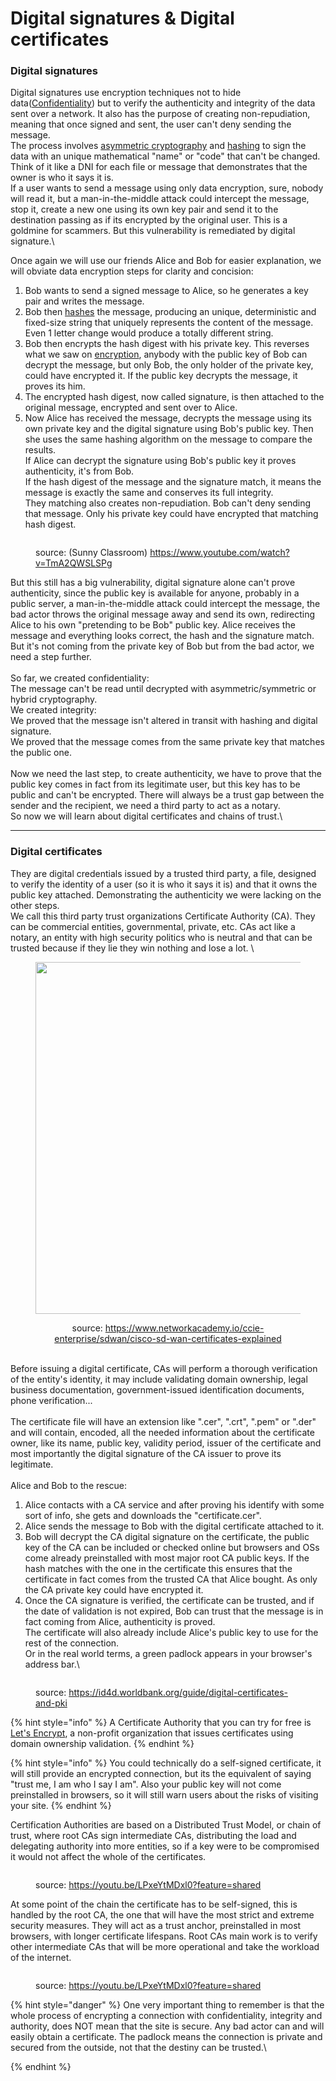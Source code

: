 # Digital signatures & Digital certificates

### Digital signatures

Digital signatures use encryption techniques not to hide data([Confidentiality](../cia-triad-confidentiality-integrity-and-availability.md)) but to verify the authenticity and integrity of the data sent over a network. It also has the purpose of creating non-repudiation, meaning that once signed and sent, the user can't deny sending the message. \
The process involves [asymmetric cryptography](symmetric-asymmetric-and-hybrid-cryptography.md) and [hashing](hash-functions.md) to sign the data with an unique mathematical "name" or "code" that can't be changed. Think of it like a DNI for each file or message that demonstrates that the owner is who it says it is.\
If a user wants to send a message using only data encryption, sure, nobody will read it, but a man-in-the-middle attack could intercept the message, stop it, create a new one using its own key pair and send it to the destination passing as if its encrypted by the original user. This is a goldmine for scammers. But this vulnerability is remediated by digital signature.\


Once again we will use our friends Alice and Bob for easier explanation, we will obviate data encryption steps for clarity and concision:

1. Bob wants to send a signed message to Alice, so he generates a key pair and writes the message.
2. Bob then [hashes](hash-functions.md) the message, producing an unique, deterministic and fixed-size string that uniquely represents the content of the message. Even 1 letter change would produce a totally different string.
3. Bob then encrypts the hash digest with his private key. This reverses what we saw on [encryption](symmetric-asymmetric-and-hybrid-cryptography.md), anybody with the public key of Bob can decrypt the message, but only Bob, the only holder of the private key, could have encrypted it. If the public key decrypts the message, it proves its him.
4. The encrypted hash digest, now called signature, is then attached to the original message, encrypted and sent over to Alice.
5. Now Alice has received the message, decrypts the message using its own private key and the digital signature using Bob's public key. Then she uses the same hashing algorithm on the message to compare the results.\
   If Alice can decrypt the signature using Bob's public key it proves authenticity, it's from Bob.\
   If the hash digest of the message and the signature match, it means the message is exactly the same and conserves its full integrity.\
   They matching also creates non-repudiation. Bob can't deny sending that message. Only his private key could have encrypted that matching hash digest.

<figure><img src="../../.gitbook/assets/digitalSignature.png" alt=""><figcaption><p>source: (Sunny Classroom) <a href="https://www.youtube.com/watch?v=TmA2QWSLSPg">https://www.youtube.com/watch?v=TmA2QWSLSPg</a> </p></figcaption></figure>

But this still has a big vulnerability, digital signature alone can't prove authenticity, since the public key is available for anyone, probably in a public server, a man-in-the-middle attack could intercept the message, the bad actor throws the original message away and send its own, redirecting Alice to his own "pretending to be Bob" public key. Alice receives the message and everything looks correct, the hash and the signature match. But it's not coming from the private key of Bob but from the bad actor, we need a step further. \
\
So far, we created confidentiality: \
The message can't be read until decrypted with asymmetric/symmetric or hybrid cryptography. \
We created integrity: \
We proved that the message isn't altered in transit with hashing and digital signature.\
We proved that the message comes from the same private key that matches the public one.\
\
Now we need the last step, to create authenticity, we have to prove that the public key comes in fact from its legitimate user, but this key has to be public and can't be encrypted. There will always be a trust gap between the sender and the recipient, we need a third party to act as a notary. \
So now we will learn about digital certificates and chains of trust.\


***

### Digital certificates

They are digital credentials issued by a trusted third party, a file, designed to verify the identity of a user (so it is who it says it is) and that it owns the public key attached. Demonstrating the authenticity we were lacking on the other steps. \
We call this third party trust organizations Certificate Authority (CA). They can be commercial entities, governmental, private, etc. CAs act like a notary, an entity with high security politics who is neutral and that can be trusted because if they lie they win nothing and lose a lot. \


<div align="center">

<figure><img src="../../.gitbook/assets/third_party_trust.png" alt="" width="563"><figcaption><p>source: <a href="https://www.networkacademy.io/ccie-enterprise/sdwan/cisco-sd-wan-certificates-explained">https://www.networkacademy.io/ccie-enterprise/sdwan/cisco-sd-wan-certificates-explained</a> </p></figcaption></figure>

</div>

\
Before issuing a digital certificate, CAs will perform a thorough verification of the entity's identity, it may include validating domain ownership, legal business documentation, government-issued identification documents, phone verification...\
\
The certificate file will have an extension like ".cer", ".crt", ".pem" or ".der" and will contain, encoded, all the needed information about the certificate owner, like its name, public key, validity period, issuer of the certificate and most importantly the digital signature of the CA issuer to prove its legitimate. \
\
Alice and Bob to the rescue:

1. Alice contacts with a CA service and after proving his identify with some sort of info, she gets and downloads the "certificate.cer".
2. Alice sends the message to Bob with the digital certificate attached to it.
3. Bob will decrypt the CA digital signature on the certificate, the public key of the CA can be included or checked online but browsers and OSs come already preinstalled with most major root CA public keys. If the hash matches with the one in the certificate this ensures that the certificate in fact comes from the trusted CA that Alice bought. As only the CA private key could have encrypted it.
4. Once the CA signature is verified, the certificate can be trusted, and if the date of validation is not expired, Bob can trust that the message is in fact coming from Alice, authenticity is proved. \
   The certificate will also already include Alice's public key to use for the rest of the connection. \
   Or in the real world terms, a green padlock appears in your browser's address bar.\


<figure><img src="../../.gitbook/assets/digital_certificate.png" alt=""><figcaption><p>source: <a href="https://id4d.worldbank.org/guide/digital-certificates-and-pki">https://id4d.worldbank.org/guide/digital-certificates-and-pki</a> </p></figcaption></figure>

{% hint style="info" %}
A Certificate Authority that you can try for free is [Let's Encrypt](https://letsencrypt.org/), a non-profit organization that issues certificates using domain ownership validation.
{% endhint %}

{% hint style="info" %}
You could technically do a self-signed certificate, it will still provide an encrypted connection, but its the equivalent of saying "trust me, I am who I say I am". Also your public key will not come preinstalled in browsers, so it will still warn users about the risks of visiting your site.
{% endhint %}



Certification Authorities are based on a Distributed Trust Model, or chain of  trust, where root CAs sign intermediate CAs, distributing the load and delegating authority into more entities, so if a key were to be compromised it would not affect the whole of the certificates.

<figure><img src="../../.gitbook/assets/rootCA.png" alt=""><figcaption><p>source: <a href="https://youtu.be/LPxeYtMDxl0?feature=shared">https://youtu.be/LPxeYtMDxl0?feature=shared</a> </p></figcaption></figure>

At some point of the chain the certificate has to be self-signed, this is handled by the root CA, the one that will have the most strict and extreme security measures. They will act as a trust anchor, preinstalled in most browsers, with longer certificate lifespans. Root CAs main work is to verify other intermediate CAs that will be more operational and take the workload of the internet.

<figure><img src="../../.gitbook/assets/CA_chainOfTrust.png" alt=""><figcaption><p>source: <a href="https://youtu.be/LPxeYtMDxl0?feature=shared">https://youtu.be/LPxeYtMDxl0?feature=shared</a> </p></figcaption></figure>



{% hint style="danger" %}
One very important thing to remember is that the whole process of encrypting a connection with confidentiality, integrity and authority, does NOT mean that the site is secure. Any bad actor can and will easily obtain a certificate. The padlock means the connection is private and secured from the outside, not that the destiny can be trusted.\

{% endhint %}
